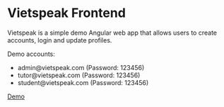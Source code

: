 
# Vietspeak Frontend

Vietspeak is a simple demo Angular web app that allows users to create accounts, login and update profiles.

Demo accounts:
<ul>
  <li>admin@vietspeak.com (Password: 123456)</li>
  <li>tutor@vietspeak.com (Password: 123456)</li>
  <li>student@vietspeak.com (Password: 123456)</li>
</ul>

[Demo](https://vietspeak-frontend.vercel.app)


